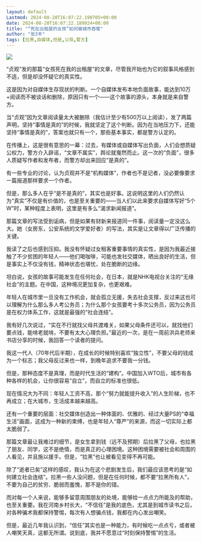 ```yaml
---
layout: default
Lastmod: 2024-08-20T16:07:22.190705+00:00
date: 2024-08-20T16:07:22.189924+00:00
title: "“死在出租屋的女孩”如何被城市吞噬"
author: "张3丰"
tags: [拉黑,自媒体,但是,父母,警方]
---
```


![](https://images.weserv.nl/?url=https%3A//mmbiz.qpic.cn/mmbiz_jpg/3OMbCSCZjRY6QmiajMYcDcIe4KTiajSda2ENPGz7yEEVnySsoXDhficHc7ib0vftVLr6fLJY2MqvbpJQkSGBZBstsQ/640%3Fwx_fmt%3Djpeg)

“贞观”发的那篇“女孩死在我的出租屋”的文章，尽管我开始也为它的叙事风格感到不适，但是却没怀疑它的真实性。

这是因为对自媒体生存现状的判断。一个自媒体发布本地负面故事，能达到10万+阅读而不被谈话和删除，原因只有一个——这个故事的源头，本身就是来自警方。

当“贞观”因为文章阅读量太大被删除（我估计至少有500万以上阅读），发了两篇声明，坚持“事情是真的”的时候，我就坚定了这个判断。因为在当地压力下，还能坚持“事情是真的”，答案也就只有一个，那些基本事实，都是警方认定的。

在传播上，这是很有意思的一幕：过去，有媒体或自媒体写出负面，人们会想质疑公权力，警方介入辟谣，“文章不属实”，舆论就戛然而止。这一次的“负面”，很多人质疑写作者和发布者，而警方却出来回应“是真的”。

有一些专业的讨论，认为贞观并不是“机构媒体”，作者也不是记者，没必要像要求一篇报道那样要求一个作者。

但是，那么多人在乎“是不是真的”，其实也是好事。这说明这里的人们仍然认为“真实”不仅是有价值的，也是至关重要的——当人们以此来要求自媒体写好“5个W”时，某种程度上表明，这里是有多么“渴求新闻报道”。

那篇文章的写法受到诟病，但是如果有财新来报道同一件事，阅读量一定没这么大。她（女房东，公安系统的文学爱好者）的写法，其实是让文章得以广泛传播的关键。

我读了之后也感到压抑。我没有怀疑过女租客重要事情的真实性，是因为我最近接触了不少贫困的年轻人——他们喝咖啡，可能也发社交媒体，晒出良好的生活，但是事实上不仅没有钱，精神状态也堪忧，处在脆断的边缘。

坦白说，女孩的故事可能发生在任何社会，在日本，就是NHK电视台关注的“无缘社会”的主题。在中国，这种境况更加复杂，也更艰难。

年轻人在城市里一旦没有工作机会，就会孤立无援，失去社会支撑，反过来这也可以理解为什么那么多人考公务员；为什么那个女孩要考十多次公务员，因为公务员是在权力体系工作，这就是最强的“社会连结”。

我有好几次说过，“实在不行就找父母共渡难关，如果父母条件还可以，就找他们要点钱，能啃老就啃，不要有太大心理负担。”最近的一次，是在一周前洪兵老师来书店分享的时候，我回答一个读者的提问。

我这一代人（70年代后半期），在成长的时候特别喜欢“独立性”，不要父母的钱成为一个标志；我父母反过来也一样，到晚年追求不要我一分钱。

但是，那种态度不是真理，而是时代生活的“建构”。中国加入WTO后，城市有各种各样的机会，让你很容易“自立”，而自立的标准也很低。

现在情况大为不同：年轻人工资不高，那个“努力就能提升收入”的人生阶梯，也不再成立；在大城市，生活成本越来越高。

还有一个重要的层面：社交媒体创造出一种体面的、优雅的、经过大量PS的“幸福生活”画面，这成为一种新的束缚，也是年轻人“尊严”的来源，而这一切实际上都太脆弱了。

那篇文章最让我难过的细节，是女生拿到钱（远不及预期）后拉黑了父母，也拉黑了朋友、同学，这不是绝情，而是真正的心理困境。这种困境需要被社会和周围的人看见，并且施以援手。但是，“拉黑”也让被看见变得不再可能。

除了“逝者已矣”这样的感叹，我认为在这个悲剧发生后，我们最应该思考的是“如何建立社会连结”。拉黑一些人没问题，但是在任何时候，都不要“拉黑所有人”，不要为自己的贫穷、脆弱而羞愧，那不是你的错。

而对每一个人来说，能够多留意周围朋友的处境，能够给一点点力所能及的帮助，也至关重要。我在河南乡村长大，“不信任”是我的底色，尤其是到城市读书之后，对各种骗术我都保持警惕，每次有人想骗点钱，我都在内心发出嘲笑。

但是，最近几年我认识到，“信任”其实也是一种能力，有时候吃一点点亏，或者被人嘲笑天真，这都无所谓。说到底，我并不愿意过“时刻保持警惕”的生活。

